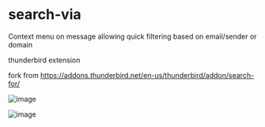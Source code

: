 # search-via
Context menu on message allowing quick filtering based on email/sender or domain

thunderbird extension

fork from https://addons.thunderbird.net/en-us/thunderbird/addon/search-for/

![image](https://github.com/user-attachments/assets/087d9733-66ad-46d9-9175-08ddf69d5e1f)

![image](https://github.com/user-attachments/assets/9070cc56-b38d-474b-83a1-1bf7f9769e17)
